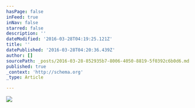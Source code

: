 ```yaml
---
hasPage: false
inFeed: true
inNav: false
starred: false
description: ''
dateModified: '2016-03-28T04:19:25.121Z'
title: ''
datePublished: '2016-03-28T04:20:36.439Z'
author: []
sourcePath: _posts/2016-03-28-852935b7-8006-4050-8819-5f0392c6b0d6.md
published: true
_context: 'http://schema.org'
_type: Article

---
```

![](https://the-grid-user-content.s3-us-west-2.amazonaws.com/8c480e73-3411-48d5-94aa-29ed505b8ef1.jpg)